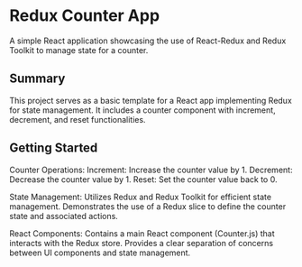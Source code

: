 # Redux Counter App

A simple React application showcasing the use of React-Redux and Redux Toolkit to manage state for a counter.

## Summary

This project serves as a basic template for a React app implementing Redux for state management. It includes a counter component with increment, decrement, and reset functionalities.

## Getting Started

Counter Operations:
Increment: Increase the counter value by 1.
Decrement: Decrease the counter value by 1.
Reset: Set the counter value back to 0.

State Management:
Utilizes Redux and Redux Toolkit for efficient state management.
Demonstrates the use of a Redux slice to define the counter state and associated actions.

React Components:
Contains a main React component (Counter.js) that interacts with the Redux store.
Provides a clear separation of concerns between UI components and state management.
